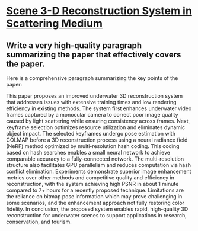 # [Scene 3-D Reconstruction System in Scattering Medium](https://arxiv.org/abs/2312.09005)

## Write a very high-quality paragraph summarizing the paper that effectively covers the paper.

 Here is a comprehensive paragraph summarizing the key points of the paper:

This paper proposes an improved underwater 3D reconstruction system that addresses issues with extensive training times and low rendering efficiency in existing methods. The system first enhances underwater video frames captured by a monocular camera to correct poor image quality caused by light scattering while ensuring consistency across frames. Next, keyframe selection optimizes resource utilization and eliminates dynamic object impact. The selected keyframes undergo pose estimation with COLMAP before a 3D reconstruction process using a neural radiance field (NeRF) method optimized by multi-resolution hash coding. This coding based on hash searches enables a small neural network to achieve comparable accuracy to a fully-connected network. The multi-resolution structure also facilitates GPU parallelism and reduces computation via hash conflict elimination. Experiments demonstrate superior image enhancement metrics over other methods and competitive quality and efficiency in reconstruction, with the system achieving high PSNR in about 1 minute compared to 7+ hours for a recently proposed technique. Limitations are the reliance on bitmap pose information which may prove challenging in some scenarios, and the enhancement approach not fully restoring color fidelity. In conclusion, the proposed system enables rapid, high-quality 3D reconstruction for underwater scenes to support applications in research, conservation, and tourism.
